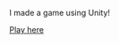 I made a game using Unity!

[Play here](https://rawgithub.com/imkmf/Roll-a-ball/master/Builds/Roll-a-Ball_v1/Roll-a-Ball_v1.html)
